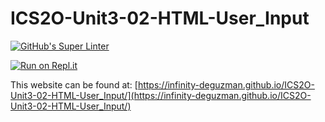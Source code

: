 # ICS2O-Unit3-02-HTML-User_Input
[![GitHub's Super Linter](https://github.com/Infinity-deGuzman/ICS2O-Unit3-02-HTML-User_Input/workflows/GitHub's%20Super%20Linter/badge.svg)](https://github.com/Infinity-deGuzman/ICS2O-Unit3-02-HTML-User_Input/actions)

[![Run on Repl.it](https://repl.it/badge/github/Infinity-deGuzman/ICS2O-Unit3-02-HTML-Basic_Math)](https://repl.it/github/Infinity-deGuzman/ICS2O-Unit3-02-HTML-Basic_Math)

This website can be found at: [https://infinity-deguzman.github.io/ICS2O-Unit3-02-HTML-User_Input/](https://infinity-deguzman.github.io/ICS2O-Unit3-02-HTML-User_Input/)
